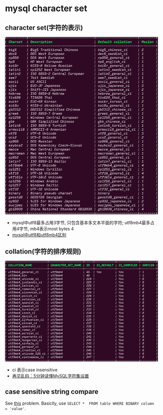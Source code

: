 # mysql character set

## character set(字符的表示)

![mysql charset](pictures/mysql-charset.png)

- mysql中utf8最多占用3字节, 只包含基本多文本平面的字符; utf8mb4最多占用4字节, mb4表示most bytes 4
- [mysql中utf8和utf8mb4区别](http://ourmysql.com/archives/1402)

## collation(字符的排序规则)

![collation of utf8mb4](pictures/collation_of_utf8mb4.png)

- ci 表示case insensitive
- [再见乱码：5分钟读懂MySQL字符集设置](https://www.cnblogs.com/chyingp/p/mysql-character-set-collation.html)

## case sensitive string compare

See [this](https://stackoverflow.com/questions/5629111/how-can-i-make-sql-case-sensitive-string-comparison-on-mysql) problem.
Basiclly, use `SELECT *  FROM table WHERE BINARY column = 'value'`.
